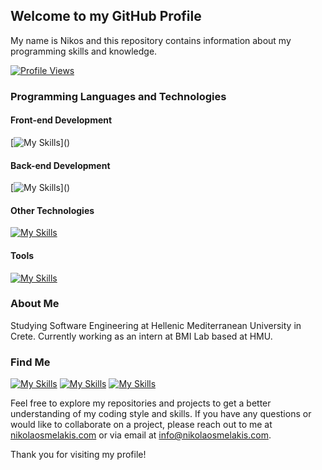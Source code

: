 ## Welcome to my GitHub Profile

My name is Nikos and this repository contains information about my programming skills and knowledge. 


[![Profile Views](https://komarev.com/ghpvc/?username=nikosmelakis)](https://github.com/nikosmelakis)


### Programming Languages and Technologies

#### Front-end Development
[![My Skills](https://skillicons.dev/icons?i=bootstrap,,css,,html,,js,,react,,)]()

#### Back-end Development
[![My Skills](https://skillicons.dev/icons?i=java,,mongodb,,mysql,,php,,postgres,,postman,,sqlite,,)]()

#### Other Technologies
[![My Skills](https://skillicons.dev/icons?i=bash,,c,,cs,,dart,,flutter,,matlab,,octave,,py)]()

#### Tools 
[![My Skills](https://skillicons.dev/icons?i=adonis,,arduino,,figma,,ps,,unity,,wordpress)]()



### About Me
Studying Software Engineering at Hellenic Mediterranean University in Crete. 
Currently working as an intern at BMI Lab based at HMU.

### Find Me
[![My Skills](https://skillicons.dev/icons?i=facebook)]()
[![My Skills](https://skillicons.dev/icons?i=ig)]()
[![My Skills](https://skillicons.dev/icons?i=linkedin)]()


Feel free to explore my repositories and projects to get a better understanding of my coding style and skills. If you have any questions or would like to collaborate on a project, please reach out to me at [nikolaosmelakis.com](https://nikolaosmelakis.com) or via email at info@nikolaosmelakis.com.

Thank you for visiting my profile!
